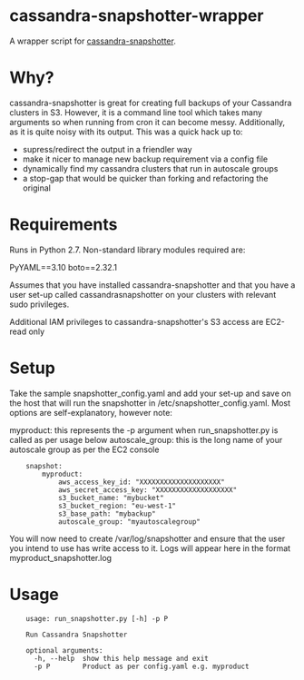 # cassandra-snapshotter-wrapper

A wrapper script for [cassandra-snapshotter](https://github.com/tbarbugli/cassandra_snapshotter).

Why?
====

cassandra-snapshotter is great for creating full backups of your Cassandra clusters in S3. However, it is a command line tool which takes many arguments so when running from cron it can become messy. Additionally, as it is quite noisy with its output. This was a quick hack up to:

* supress/redirect the output in a friendler way
* make it nicer to manage new backup requirement via a config file
* dynamically find my cassandra clusters that run in autoscale groups
* a stop-gap that would be quicker than forking and refactoring the original

Requirements
============

Runs in Python 2.7. Non-standard library modules required are:

PyYAML==3.10
boto==2.32.1

Assumes that you have installed cassandra-snapshotter and that you have a user set-up called cassandrasnapshotter on your clusters with relevant sudo privileges.

Additional IAM privileges to cassandra-snapshotter's S3 access are EC2-read only


Setup
=====

Take the sample snapshotter_config.yaml and add your set-up and save on the host that will run the snapshotter in /etc/snapshotter_config.yaml. Most options are self-explanatory, however note:

myproduct: this represents the -p argument when run_snapshotter.py is called as per usage below
autoscale_group: this is the long name of your autoscale group as per the EC2 console

        snapshot:
            myproduct:
                aws_access_key_id: "XXXXXXXXXXXXXXXXXXXX"
                aws_secret_access_key: "XXXXXXXXXXXXXXXXXXX"
                s3_bucket_name: "mybucket"
                s3_bucket_region: "eu-west-1"
                s3_base_path: "mybackup"
                autoscale_group: "myautoscalegroup"

You will now need to create /var/log/snapshotter and ensure that the user you intend to use has write access to it. Logs will appear here in the format myproduct_snapshotter.log


Usage
=====

        usage: run_snapshotter.py [-h] -p P

        Run Cassandra Snapshotter

        optional arguments:
          -h, --help  show this help message and exit
          -p P        Product as per config.yaml e.g. myproduct


